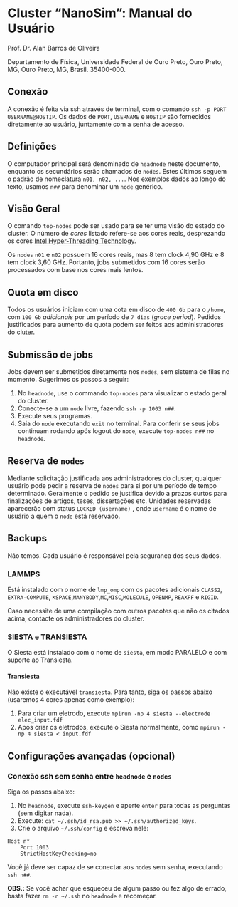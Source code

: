 # Cluster “NanoSim”: Manual do Usuário

Prof. Dr. Alan Barros de Oliveira

Departamento de Física, Universidade Federal de Ouro Preto, Ouro Preto, MG, Ouro Preto, MG, Brasil. 35400-000.

## Conexão

A conexão é feita via ssh através de terminal, com o comando `ssh -p PORT USERNAME@HOSTIP`.
Os dados de  `PORT`, `USERNAME` e `HOSTIP` são fornecidos diretamente ao usuário, juntamente com a senha de acesso.

## Definições

O computador principal será denominado de `headnode` neste documento, enquanto os secundários serão chamados de `nodes`.
Estes últimos seguem o padrão de nomeclatura `n01, n02, ...`. Nos exemplos dados ao longo do texto, usamos `n##` para denominar
um `node` genérico.

## Visão Geral

O comando `top-nodes` pode ser usado para se ter uma visão do estado do cluster.
O número de *cores* listado refere-se aos cores reais, 
desprezando os cores [Intel Hyper-Threading Technology](https://www.intel.com/content/www/us/en/architecture-and-technology/hyper-threading/hyper-threading-technology.html).

Os `nodes` `n01` e `n02` possuem 16 cores reais, 
mas 8 tem clock 4,90 GHz e 8 tem clock 3,60 GHz. Portanto, jobs submetidos com 16 cores serão processados com base nos cores mais lentos. 

## Quota em disco

Todos os usuários iniciam com uma cota em disco de `400 Gb` para o `/home`, 
com `100 Gb` *adicionais* por um período de `7 dias` (*grace period*). 
Pedidos justificados para aumento de quota podem ser feitos aos administradores do cluter.

## Submissão de jobs

Jobs devem ser submetidos diretamente nos `nodes`, sem sistema de filas no momento. 
Sugerimos os passos a seguir:

1. No `headnode`, use o commando `top-nodes` para visualizar o estado geral do cluster.
2. Conecte-se a um `node` livre, fazendo `ssh -p 1003 n##`.
3. Execute seus programas.
4. Saia do `node` executando `exit` no terminal. Para conferir se seus jobs 
continuam rodando após logout do  `node`, execute `top-nodes n##` no `headnode`.

## Reserva de `nodes`

Mediante solicitação justificada aos administradores do cluster, qualquer usuário 
pode pedir a reserva de `nodes` para si por um período de tempo determinado. 
Geralmente o pedido se justifica devido a prazos curtos para finalizações de 
artigos, teses, dissertações etc. Unidades reservadas aparecerão com status 
`LOCKED (username)` , onde `username` é o nome de usuário a quem o `node` está reservado.

## Backups

Não temos. Cada usuário é responsável pela segurança dos seus dados.  

### LAMMPS 

Está instalado com o nome de `lmp_omp` com os pacotes adicionais `CLASS2`, `EXTRA-COMPUTE`, `KSPACE`,`MANYBODY`,`MC`,`MISC`,`MOLECULE`, `OPENMP`, `REAXFF` e `RIGID`.

Caso necessite de uma compilação com outros pacotes que não os citados acima, contacte os administradores do cluster.

### SIESTA e TRANSIESTA

O Siesta está instalado com o nome de `siesta`, em modo PARALELO e com suporte ao Transiesta.

#### Transiesta

Não existe o executável `transiesta`. Para tanto, siga os passos abaixo (usaremos 4 cores
apenas como exemplo):

1. Para criar um eletrodo, execute `mpirun -np 4 siesta --electrode elec_input.fdf`
2. Após criar os eletrodos, execute o Siesta normalmente, como `mpirun -np 4 siesta < input.fdf`

## Configurações avançadas (opcional)

### Conexão ssh sem senha entre `headnode` e `nodes`

Siga os passos abaixo:

1. No `headnode`, execute `ssh-keygen` e 
aperte `enter` para todas as perguntas (sem digitar nada).
2. Execute: `cat ~/.ssh/id_rsa.pub >> ~/.ssh/authorized_keys`.
3. Crie o arquivo `~/.ssh/config` e escreva nele:

```
Host n*
    Port 1003
    StrictHostKeyChecking=no
``` 

Você já deve ser capaz de se conectar aos `nodes` sem senha, 
executando `ssh n##`. 

**OBS.:** Se você achar que esqueceu de algum passo ou fez algo de errado, basta
fazer `rm -r ~/.ssh` no `headnode` e recomeçar.


